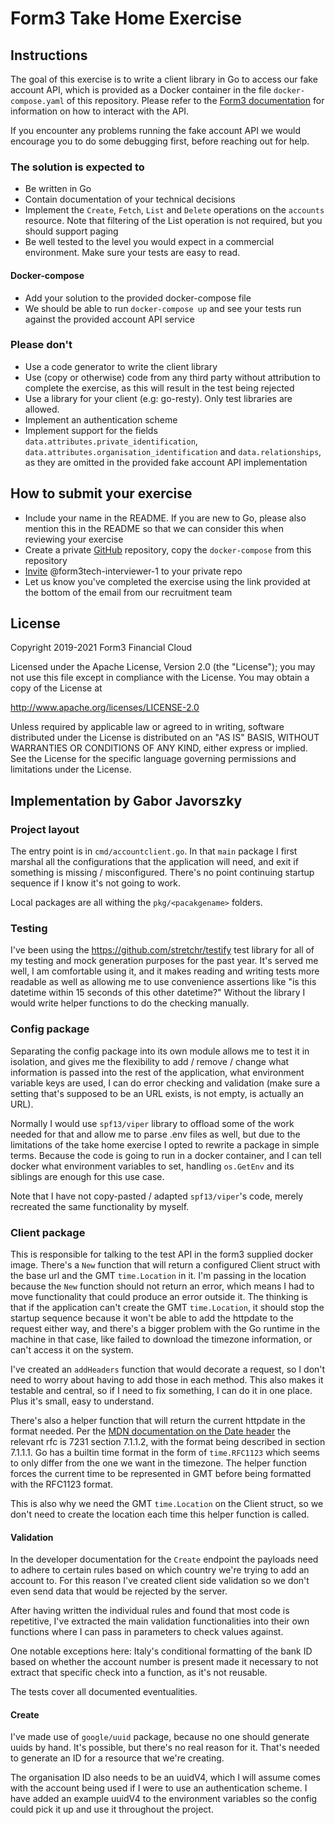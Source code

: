 # Form3 Take Home Exercise

## Instructions
The goal of this exercise is to write a client library in Go to access our fake account API, which is provided as a Docker
container in the file `docker-compose.yaml` of this repository. Please refer to the
[Form3 documentation](http://api-docs.form3.tech/api.html#organisation-accounts) for information on how to interact with the API.

If you encounter any problems running the fake account API we would encourage you to do some debugging first,
before reaching out for help.

### The solution is expected to
- Be written in Go
- Contain documentation of your technical decisions
- Implement the `Create`, `Fetch`, `List` and `Delete` operations on the `accounts` resource. Note that filtering of the List operation is not required, but you should support paging
- Be well tested to the level you would expect in a commercial environment. Make sure your tests are easy to read.

#### Docker-compose
 - Add your solution to the provided docker-compose file
 - We should be able to run `docker-compose up` and see your tests run against the provided account API service 

### Please don't
- Use a code generator to write the client library
- Use (copy or otherwise) code from any third party without attribution to complete the exercise, as this will result in the test being rejected
- Use a library for your client (e.g: go-resty). Only test libraries are allowed.
- Implement an authentication scheme
- Implement support for the fields `data.attributes.private_identification`, `data.attributes.organisation_identification`
  and `data.relationships`, as they are omitted in the provided fake account API implementation
  
## How to submit your exercise
- Include your name in the README. If you are new to Go, please also mention this in the README so that we can consider this when reviewing your exercise
- Create a private [GitHub](https://help.github.com/en/articles/create-a-repo) repository, copy the `docker-compose` from this repository
- [Invite](https://help.github.com/en/articles/inviting-collaborators-to-a-personal-repository) @form3tech-interviewer-1 to your private repo
- Let us know you've completed the exercise using the link provided at the bottom of the email from our recruitment team

## License
Copyright 2019-2021 Form3 Financial Cloud

Licensed under the Apache License, Version 2.0 (the "License"); you may not use this file except in compliance with the License.
You may obtain a copy of the License at

http://www.apache.org/licenses/LICENSE-2.0

Unless required by applicable law or agreed to in writing, software distributed under the License is distributed on an "AS IS" BASIS, WITHOUT WARRANTIES OR CONDITIONS OF ANY KIND, either express or implied. See the License for the specific language governing permissions and limitations under the License.

## Implementation by Gabor Javorszky

### Project layout

The entry point is in `cmd/accountclient.go`. In that `main` package I first marshal all the configurations that the application will need, and exit if something is missing / misconfigured. There's no point continuing startup sequence if I know it's not going to work.

Local packages are all withing the `pkg/<pacakgename>` folders.

### Testing

I've been using the https://github.com/stretchr/testify test library for all of my testing and mock generation purposes for the past year. It's served me well, I am comfortable using it, and it makes reading and writing tests more readable as well as allowing me to use convenience assertions like "is this datetime within 15 seconds of this other datetime?" Without the library I would write helper functions to do the checking manually.

### Config package

Separating the config package into its own module allows me to test it in isolation, and gives me the flexibility to add / remove / change what information is passed into the rest of the application, what environment variable keys are used, I can do error checking and validation (make sure a setting that's supposed to be an URL exists, is not empty, is actually an URL).

Normally I would use `spf13/viper` library to offload some of the work needed for that and allow me to parse .env files as well, but due to the limitations of the take home exercise I opted to rewrite a package in simple terms. Because the code is going to run in a docker container, and I can tell docker what environment variables to set, handling `os.GetEnv` and its siblings are enough for this use case.

Note that I have not copy-pasted / adapted `spf13/viper`'s code, merely recreated the same functionality by myself.

### Client package

This is responsible for talking to the test API in the form3 supplied docker image. There's a `New` function that will return a configured Client struct with the base url and the GMT `time.Location` in it. I'm passing in the location because the `New` function should not return an error, which means I had to move functionality that could produce an error outside it. The thinking is that if the application can't create the GMT `time.Location`, it should stop the startup sequence because it won't be able to add the httpdate to the request either way, and there's a bigger problem with the Go runtime in the machine in that case, like failed to download the timezone information, or can't access it on the system.

I've created an `addHeaders` function that would decorate a request, so I don't need to worry about having to add those in each method. This also makes it testable and central, so if I need to fix something, I can do it in one place. Plus it's small, easy to understand.

There's also a helper function that will return the current httpdate in the format needed. Per the [MDN documentation on the Date header](https://developer.mozilla.org/en-US/docs/Web/HTTP/Headers/Date) the relevant rfc is 7231 section 7.1.1.2, with the format being described in section 7.1.1.1. Go has a builtin time format in the form of `time.RFC1123` which seems to only differ from the one we want in the timezone. The helper function forces the current time to be represented in GMT before being formatted with the RFC1123 format. 

This is also why we need the GMT `time.Location` on the Client struct, so we don't need to create the location each time this helper function is called. 

#### Validation

In the developer documentation for the `Create` endpoint the payloads need to adhere to certain rules based on which country we're trying to add an account to. For this reason I've created client side validation so we don't even send data that would be rejected by the server.

After having written the individual rules and found that most code is repetitive, I've extracted the main validation functionalities into their own functions where I can pass in parameters to check values against.

One notable exceptions here: Italy's conditional formatting of the bank ID based on whether the account number is present made it necessary to not extract that specific check into a function, as it's not reusable.

The tests cover all documented eventualities.

#### Create

I've made use of `google/uuid` package, because no one should generate uuids by hand. It's possible, but there's no real reason for it. That's needed to generate an ID for a resource that we're creating.

The organisation ID also needs to be an uuidV4, which I will assume comes with the account being used if I were to use an authentication scheme. I have added an example uuidV4 to the environment variables so the config could pick it up and use it throughout the project.
